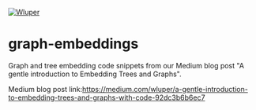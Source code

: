 [![Wluper](https://wluper.com/content/themes/main/static/gfx/wluperlogo.png)](https://wluper.com/)     

# graph-embeddings
Graph and tree embedding code snippets from our Medium blog post "A gentle introduction to Embedding Trees and Graphs".

Medium blog post link:https://medium.com/wluper/a-gentle-introduction-to-embedding-trees-and-graphs-with-code-92dc3b6b6ec7
